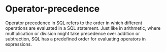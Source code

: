 # Operator-precedence
Operator precedence in SQL refers to the order in which different operations are evaluated in a SQL statement. Just like in arithmetic, where multiplication or division might take precedence over addition or subtraction, SQL has a predefined order for evaluating operators in expressions. 
